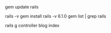 gem update rails

rails -v
gem install rails -v 6.1.0
gem list | grep rails

rails g controller blog index